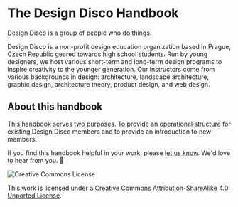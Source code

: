 # The Design Disco Handbook

Design Disco is a group of people who do things.

Design Disco is a non-profit design education organization based in Prague, Czech Republic geared towards high school students. Run by young designers, we host various short-term and long-term design programs to inspire creativity to the younger generation. Our instructors come from various backgrounds in design: architecture, landscape architecture, graphic design, architecture theory, product design, and web design.


## About this handbook
This handbook serves two purposes. To provide an operational structure for existing Design Disco members and to provide an introduction to new members.

If you find this handbook helpful in your work, please [let us know](hello@designdis.co). We'd love to hear from you. 🐌

<img src="https://i.creativecommons.org/l/by-sa/3.0/88x31.png" class="img-right" alt="Creative Commons License" />

This work is licensed under a [Creative Commons Attribution-ShareAlike 4.0 Unported License](http://creativecommons.org/licenses/by-sa/4.0/).
